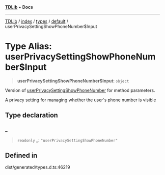 [**TDLib**](../../../../../../README.md) • **Docs**

***

[TDLib](../../../../../../modules.md) / [index](../../../../../README.md) / [types](../../../README.md) / [default](../README.md) / userPrivacySettingShowPhoneNumber$Input

# Type Alias: userPrivacySettingShowPhoneNumber$Input

> **userPrivacySettingShowPhoneNumber$Input**: `object`

Version of [userPrivacySettingShowPhoneNumber](userPrivacySettingShowPhoneNumber.md) for method parameters.

A privacy setting for managing whether the user's phone number is visible

## Type declaration

### \_

> `readonly` **\_**: `"userPrivacySettingShowPhoneNumber"`

## Defined in

dist/generated/types.d.ts:46219
